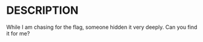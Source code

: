 # DESCRIPTION

While I am chasing for the flag, someone hidden it very deeply. Can you find it for me?